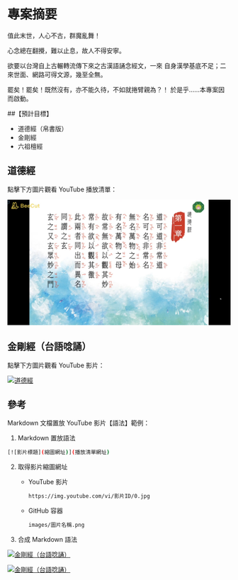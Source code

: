 # 專案摘要 

值此末世，人心不古，群魔亂舞！

心念總在翻攪，難以止息，故人不得安寧。

欲要以台灣自上古輾轉流傳下來之古漢語誦念經文，一來
自身漢學基底不足；二來世面、網路可得文源，幾至全無。

罷矣！罷矣！既然沒有，亦不能久待，不如就捲臂親為？！
於是乎......本專案因而啟動。

##【預計目標】

- 道德經（帛書版）
- 金剛經
- 六祖檀經

## 道德經

點擊下方圖片觀看 YouTube 播放清單：

<a href="https://www.youtube.com/playlist?list=PLfxLNQ7ERV68qytbqwoAMD0j1Q-d8BNTL">
  <img src="images/To-Tik-Ging.png" alt="道德經" width="600">
</a>

## 金剛經（台語唸誦）

點擊下方圖片觀看 YouTube 影片：

<a href="https://www.youtube.com/watch?v=msvYAVsgU2A">
  <img src="https://img.youtube.com/vi/msvYAVsgU2A/0.jpg" alt="道德經" width="600">
</a>


## 參考

Markdown 文檔置放 YouTube 影片【語法】範例：

1. Markdown 置放語法

```sh
[![影片標題](縮圖網址)](播放清單網址)
```

2. 取得影片縮圖網址

    - YouTube 影片

        ```sh
        https://img.youtube.com/vi/影片ID/0.jpg
        ```

    - GitHub 容器

        ```sh
        images/圖片名稱.png
        ```

3. 合成 Markdown 語法

[![金剛經（台語唸誦）](https://img.youtube.com/vi/msvYAVsgU2A/0.jpg)](https://www.youtube.com/watch?v=msvYAVsgU2A)

[![金剛經（台語唸誦）](images/Kim-Kong-Ging.png)](https://www.youtube.com/watch?v=msvYAVsgU2A)
